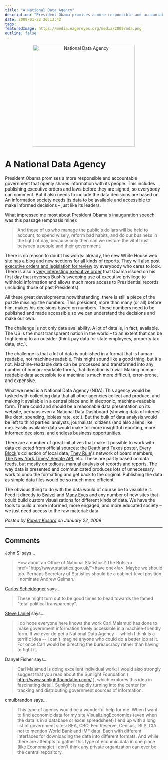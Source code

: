 ```yaml
---
title: "A National Data Agency"
description: "President Obama promises a more responsible and accountable government that openly shares information with its people. This includes publishing executive orders and laws before they are signed, so everybody can comment. But it also needs to include the data decisions are based on. An information society needs its data to be available and accessible to make informed decisions &ndash; just like its leaders."
date: 2009-01-22 20:13:42
tags: 
featuredImage: https://media.eagereyes.org/media/2009/nda.png
outline: false
---
```


<p align="center"><img src="https://media.eagereyes.org/media/2009/nda.png" border="0" alt="National Data Agency" width="326" height="326" /></p>

# A National Data Agency

President Obama promises a more responsible and accountable government that openly shares information with its people. This includes publishing executive orders and laws before they are signed, so everybody can comment. But it also needs to include the data decisions are based on. An information society needs its data to be available and accessible to make informed decisions &ndash; just like its leaders.

What impressed me most about <a href="http://www.nytimes.com/2009/01/20/us/politics/20text-obama.html?pagewanted=all">President Obama's inauguration speech</a> was this passage (emphasis mine):

>	And those of us who manage the public's dollars will be held to account, to spend wisely, reform bad habits, and do our business in the light of day, because only then can we restore the vital trust between a people and their government.

There is no reason to doubt his words: already, the new White House web site has <a href="http://www.whitehouse.gov/blog/">a blog</a> and new sections for all kinds of reports. They will also <a href="http://www.whitehouse.gov/blog/change_has_come_to_whitehouse-gov/">post executive orders and legislation for review</a> by everybody who cares to look. There is also a <a href="http://www.whitehouse.gov/the_press_office/ExecutiveOrderPresidentialRecords/">very interesting executive order</a> that Obama issued on his first day that reverses Bush's sweeping use of executive privilege to withhold information and allows much more access to Presidential records (including those of past Presidents).

All these great developments notwithstanding, there is still a piece of the puzzle missing: the numbers. This president, more than many (or all) before him, makes his decisions based on numbers. These numbers need to be published and made accessible so we can understand the decisions and make our own.

The challenge is not only data availability. A lot of data is, in fact, available. The US is the most transparent nation in the world &ndash;&nbsp;to an extent that can be frightening to an outsider (think pay data for state employees, property tax data, etc.).

The challenge is that a lot of data is published in a format that is human-readable, not machine-readable. This might sound like a good thing, but it's not. Machine-readable data can be processed and transformed into any number of human-readable forms, that direction is trivial. Making human-readable data accessible to a machine is much more difficult, error-prone, and expensive.

What we need is a National Data Agency (NDA). This agency would be tasked with collecting data that all other agencies collect and produce, and making it available in a central place and in electronic, machine-readable form. There could and should be a reasonable data presentation on its website, perhaps even a National Data Dashboard (showing data of interest like debt, spending, jobless rate, etc.). But the bulk of data analysis would be left to third parties: analysts, journalists, citizens (and also aliens like me). Easily available data would make for more insightful reporting, more informed decisions, and endless business opportunities.

There are a number of great initiatives that make it possible to work with data collected from official sources: the&nbsp;<a href="http://www.wallstats.com/deathandtaxes/">Death and Taxes</a> poster, <a href="http://www.everyblock.com/">Every Block</a>'s collection of local data, <a href="http://theyrule.net/">They Rule</a>'s network of board members, <a href="http://developer.nytimes.com/docs/congress_api/">The New York Times' Senate API</a>, etc. These are partly based on data feeds, but mostly on tedious, manual analysis of records and reports. The way data is presented and communicated produces lots of unnecessary work to undo the formatting and get back to the original. Publishing the data as simple data files would be so much more efficient.

The obvious thing to do with the data would of course be to visualize it. Feed it directly to <a href="http://www.swivel.com/official">Swivel</a> and <a href="http://services.alphaworks.ibm.com/manyeyes/">Many Eyes</a> and any number of new sites that could build custom visualizations for different kinds of data. We have the tools to build a more informed, more engaged, and more educated society &ndash; we just need access to the raw material: data.


_Posted by <a href="/about">Robert Kosara</a> on January 22, 2009_


<aside class="comments">

---
## Comments

John S. says…
>	<p>How about an Office of National Statistics? The Brits &lt;a href="http://www.statistics.gov.uk/"&gt;have one&lt;/a&gt;. Maybe we should too. Perhaps Secretary of Statistics should be a cabinet-level position. I nominate Andrew Gelman.</p>

<a href="http://carlosscheidegger.wordpress.com" rel="nofollow noopener" target="_blank">Carlos Scheidegger</a> says…
>	<p>These might turn out to be good times to head towards the famed "total political transparency".</p>

<a href="http://stevereads.com/" rel="nofollow noopener" target="_blank">Steve Laniel</a> says…
>	<p>I do hope everyone here knows the work Carl Malamud has done to make government information freely accessible in a machine-friendly form. If we ever do get a National Data Agency -- which I think is a terrific idea -- I can't imagine anyone who could do a better job at it. For once Carl would be directing the bureaucracy rather than having to fight it.</p>

Danyel Fisher says…
>	<p>Carl Malamud is doing excellent individual work; I would also strongly suggest that you read about the Sunlight Foundation ( <a href="http://www.sunlightfoundation.com/">http://www.sunlightfoundation.com/</a>&nbsp;), which explores this idea in fascinating detail. Sunlight is rapidly turning into the center for tracking and distributing government sources of information.</p>

cmulbrandon says…
>	<p>This type of agency would be a wonderful help for me. When I want to find economic data for my site VisualizingEconomics (even when the data is in a database or excel spreadsheet) I end up with a long list of government sites: BEA, CBO, Fed Reserve, Census,&nbsp; BLS, CIA not to mention World Bank and IMF data. Each with different interfaces for downloading the data into different formats. And while there are attempts to gather this type of econmic data in one place (like Economagic) I don't think any private organization can ever be the central repository.</p>

</aside>

